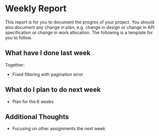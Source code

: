 # Weekly Report

This report is for you to document the progres of your project. You should also document any change in plan, e.g. change in design or change in API specification or change in work allocation. The following is a template for you to follow.

## What have I done last week

Together:  
- Fixed filtering with pagination error

## What do I plan to do next week

- Plan for the 6 weeks

## Additional Thoughts
- Focusing on other assignments the next week